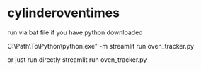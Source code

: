 # cylinderoventimes

run via bat file if you have python downloaded

C:\Path\To\Python\python.exe" -m streamlit run oven_tracker.py

or just run directly streamlit run oven_tracker.py
